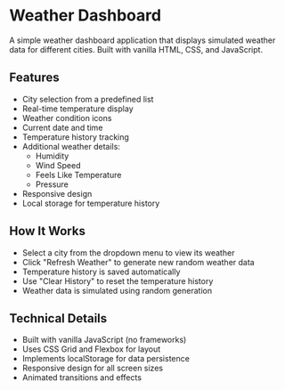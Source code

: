 # Weather Dashboard

A simple weather dashboard application that displays simulated weather data for different cities. Built with vanilla HTML, CSS, and JavaScript.

## Features

- City selection from a predefined list
- Real-time temperature display
- Weather condition icons
- Current date and time
- Temperature history tracking
- Additional weather details:
  - Humidity
  - Wind Speed
  - Feels Like Temperature
  - Pressure
- Responsive design
- Local storage for temperature history

## How It Works

- Select a city from the dropdown menu to view its weather
- Click "Refresh Weather" to generate new random weather data
- Temperature history is saved automatically
- Use "Clear History" to reset the temperature history
- Weather data is simulated using random generation

## Technical Details

- Built with vanilla JavaScript (no frameworks)
- Uses CSS Grid and Flexbox for layout
- Implements localStorage for data persistence
- Responsive design for all screen sizes
- Animated transitions and effects
